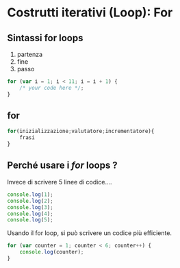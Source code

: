 # Costrutti iterativi (Loop): For 


## Sintassi for loops 
1. partenza
2. fine
3. passo 

```javascript
for (var i = 1; i < 11; i = i + 1) {
    /* your code here */;
}
```

## for
```javascript
for(inizializzazione;valutatore;incrementatore){
    frasi
}
```


## Perché usare i *for* loops ? 
Invece di scrivere 5 linee di codice.... 

```javascript
console.log(1);
console.log(2);
console.log(3);
console.log(4);
console.log(5);
```

Usando il for loop, si può scrivere un codice più efficiente. 

```javascript
for (var counter = 1; counter < 6; counter++) {
	console.log(counter);
}
```
